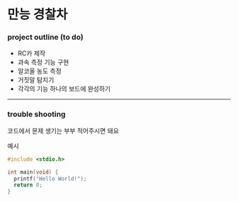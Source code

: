 만능 경찰차
=============
### project outline (to do)
* RC카 제작
* 과속 측정 기능 구현
* 알코올 농도 측정
* 거짓말 탐지기
* 각각의 기능 하나의 보드에 완성하기


***



### trouble shooting
코드에서 문제 생기는 부부 적어주시면 돼요

예시
```C
#include <stdio.h>

int main(void) {
  printf("Hello World!");
  return 0;
}
```
